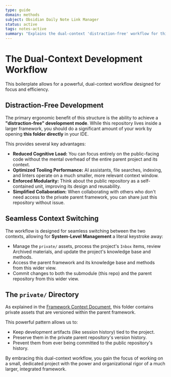 ```yaml
---
type: guide
domain: methods
subject: Obsidian Daily Note Link Manager
status: active
tags: notes-active
summary: "Explains the dual-context 'distraction-free' workflow for this boilerplate."
---
```


# The Dual-Context Development Workflow

This boilerplate allows for a powerful, dual-context workflow designed for focus and efficiency.

## Distraction-Free Development

The primary ergonomic benefit of this structure is the ability to achieve a **"distraction-free" development mode**. While this repository lives inside a larger framework, you should do a significant amount of your work by opening **this folder directly** in your IDE.

This provides several key advantages:

-   **Reduced Cognitive Load:** You can focus entirely on the public-facing code without the mental overhead of the entire parent project and its context.
-   **Optimized Tooling Performance:** AI assistants, file searches, indexing, and linters operate on a much smaller, more relevant context window. 
-   **Enforced Modularity:** Think about the public repository as a self-contained unit, improving its design and reusability.
-   **Simplified Collaboration:** When collaborating with others who don't need access to the private parent framework, you can share just this repository without issue.

## Seamless Context Switching

The workflow is designed for seamless switching between the two contexts, allowing for **System-Level Management** a literal keystroke away:

-   Manage the `private/` assets, process the project's `Inbox` items, review Archived materials, and update the project's knowledge base and methods.
- Access the parent framework and its knowledge base and methods from this wider view.
- Commit changes to both the submodule (this repo) and the parent repository from this wider view.

## The `private/` Directory

As explained in the [Framework Context Document](docs/000-Framework-Context.md), this folder contains private assets that are versioned within the parent framework.

This powerful pattern allows us to:

-   Keep development artifacts (like session history) tied to the project.
-   Preserve them in the private parent repository's version history.
-   Prevent them from ever being committed to the public repository's history.

By embracing this dual-context workflow, you gain the focus of working on a small, dedicated project with the power and organizational rigor of a much larger, integrated framework. 
